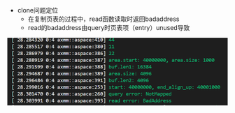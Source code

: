- clone问题定位
    - 在复制页表的过程中，read函数读取时返回badaddress
    - read的badaddress由query时页表项（entry）unused导致

![alt text](image.png)